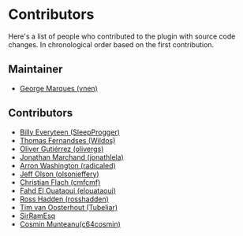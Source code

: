 # Contributors

Here's a list of people who contributed to the plugin with source code changes.
In chronological order based on the first contribution.

## Maintainer

- [George Marques (vnen)](https://github.com/vnen)

## Contributors

- [Billy Everyteen (SleepProgger)](https://github.com/SleepProgger)
- [Thomas Fernandses (Wildos)](https://github.com/Wildos)
- [Oliver Gutiérrez (olivergs)](https://github.com/olivergs)
- [Jonathan Marchand (jonathlela)](https://github.com/jonathlela)
- [Arron Washington (radicaled)](https://github.com/radicaled)
- [Jeff Olson (olsonjeffery)](https://github.com/olsonjeffery)
- [Christian Flach (cmfcmf)](https://github.com/cmfcmf)
- [Fahd El Ouataoui (elouataoui)](https://github.com/elouataoui)
- [Ross Hadden (rosshadden)](https://github.com/rosshadden)
- [Tim van Oosterhout (Tubeliar)](https://github.com/Tubeliar)
- [SirRamEsq](https://github.com/SirRamEsq)
- [Cosmin Munteanu(c64cosmin)](https://github.com/c64cosmin)
